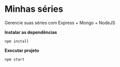 # Minhas séries

Gerencie suas séries com Express + Mongo + NodeJS

**Instalar as dependências**

```npm install```

**Executar projeto**

```npm start```